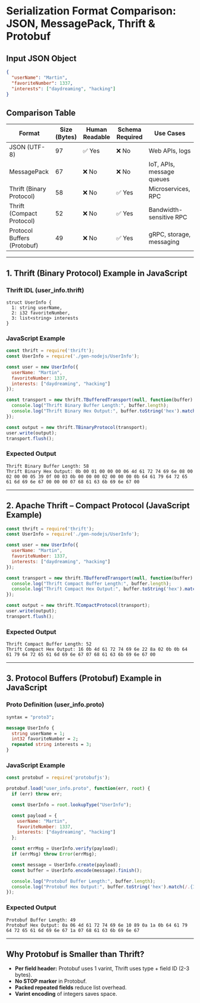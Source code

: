 
# Serialization Format Comparison: JSON, MessagePack, Thrift & Protobuf

## Input JSON Object
```json
{
  "userName": "Martin",
  "favoriteNumber": 1337,
  "interests": ["daydreaming", "hacking"]
}
```

## Comparison Table

| Format                      | Size (Bytes) | Human Readable | Schema Required | Use Cases                        |
|-----------------------------|-------------|----------------|----------------|----------------------------------|
| JSON (UTF-8)                | 97          | ✅ Yes         | ❌ No          | Web APIs, logs                   |
| MessagePack                 | 67          | ❌ No          | ❌ No          | IoT, APIs, message queues         |
| Thrift (Binary Protocol)    | 58          | ❌ No          | ✅ Yes         | Microservices, RPC               |
| Thrift (Compact Protocol)   | 52          | ❌ No          | ✅ Yes         | Bandwidth-sensitive RPC          |
| Protocol Buffers (Protobuf) | 49          | ❌ No          | ✅ Yes         | gRPC, storage, messaging         |

---

## 1. Thrift (Binary Protocol) Example in JavaScript

### Thrift IDL (user_info.thrift)
```thrift
struct UserInfo {
  1: string userName,
  2: i32 favoriteNumber,
  3: list<string> interests
}
```

### JavaScript Example
```javascript
const thrift = require('thrift');
const UserInfo = require('./gen-nodejs/UserInfo');

const user = new UserInfo({
  userName: "Martin",
  favoriteNumber: 1337,
  interests: ["daydreaming", "hacking"]
});

const transport = new thrift.TBufferedTransport(null, function(buffer) {
  console.log("Thrift Binary Buffer Length:", buffer.length);
  console.log("Thrift Binary Hex Output:", buffer.toString('hex').match(/.{1,2}/g).join(' '));
});

const output = new thrift.TBinaryProtocol(transport);
user.write(output);
transport.flush();
```

### Expected Output
```
Thrift Binary Buffer Length: 58
Thrift Binary Hex Output: 0b 00 01 00 00 00 06 4d 61 72 74 69 6e 08 00 02 00 00 05 39 0f 00 03 0b 00 00 00 02 00 00 00 0b 64 61 79 64 72 65 61 6d 69 6e 67 00 00 00 07 68 61 63 6b 69 6e 67 00
```

---

## 2. Apache Thrift – Compact Protocol (JavaScript Example)

```javascript
const thrift = require('thrift');
const UserInfo = require('./gen-nodejs/UserInfo');

const user = new UserInfo({
  userName: "Martin",
  favoriteNumber: 1337,
  interests: ["daydreaming", "hacking"]
});

const transport = new thrift.TBufferedTransport(null, function(buffer) {
  console.log("Thrift Compact Buffer Length:", buffer.length);
  console.log("Thrift Compact Hex Output:", buffer.toString('hex').match(/.{1,2}/g).join(' '));
});

const output = new thrift.TCompactProtocol(transport);
user.write(output);
transport.flush();
```

### Expected Output
```
Thrift Compact Buffer Length: 52
Thrift Compact Hex Output: 16 0b 4d 61 72 74 69 6e 22 8a 02 0b 0b 64 61 79 64 72 65 61 6d 69 6e 67 07 68 61 63 6b 69 6e 67 00
```

---

## 3. Protocol Buffers (Protobuf) Example in JavaScript

### Proto Definition (user_info.proto)
```proto
syntax = "proto3";

message UserInfo {
  string userName = 1;
  int32 favoriteNumber = 2;
  repeated string interests = 3;
}
```

### JavaScript Example
```javascript
const protobuf = require('protobufjs');

protobuf.load("user_info.proto", function(err, root) {
  if (err) throw err;

  const UserInfo = root.lookupType("UserInfo");

  const payload = {
    userName: "Martin",
    favoriteNumber: 1337,
    interests: ["daydreaming", "hacking"]
  };

  const errMsg = UserInfo.verify(payload);
  if (errMsg) throw Error(errMsg);

  const message = UserInfo.create(payload);
  const buffer = UserInfo.encode(message).finish();

  console.log("Protobuf Buffer Length:", buffer.length);
  console.log("Protobuf Hex Output:", buffer.toString('hex').match(/.{1,2}/g).join(' '));
});
```

### Expected Output
```
Protobuf Buffer Length: 49
Protobuf Hex Output: 0a 06 4d 61 72 74 69 6e 10 89 0a 1a 0b 64 61 79 64 72 65 61 6d 69 6e 67 1a 07 68 61 63 6b 69 6e 67
```

---

## Why Protobuf is Smaller than Thrift?

- **Per field header:** Protobuf uses 1 varint, Thrift uses type + field ID (2-3 bytes).
- **No STOP marker** in Protobuf.
- **Packed repeated fields** reduce list overhead.
- **Varint encoding** of integers saves space.
